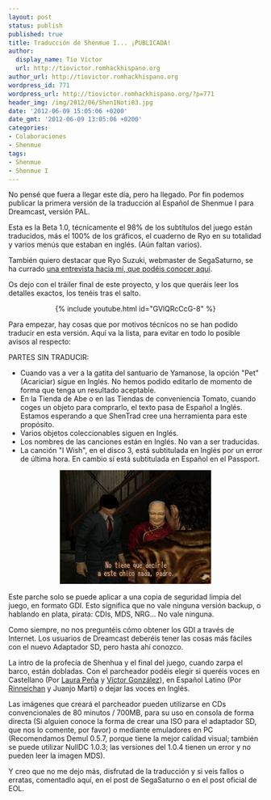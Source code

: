 ```yaml
---
layout: post
status: publish
published: true
title: Traducción de Shenmue I... ¡PUBLICADA!
author:
  display_name: Tío Víctor
  url: http://tiovictor.romhackhispano.org
author_url: http://tiovictor.romhackhispano.org
wordpress_id: 771
wordpress_url: http://tiovictor.romhackhispano.org/?p=771
header_img: /img/2012/06/Shen1Noti03.jpg
date: '2012-06-09 15:05:06 +0200'
date_gmt: '2012-06-09 13:05:06 +0200'
categories:
- Colaboraciones
- Shenmue
tags:
- Shenmue
- Shenmue I
---
```

No pensé que fuera a llegar este día, pero ha llegado. Por fin podemos 
publicar la primera versión de la traducción al Español de Shenmue I para 
Dreamcast, versión PAL.

Esta es la Beta 1.0, técnicamente el 98% de los subtítulos del juego están 
traducidos, más el 100% de los gráficos, el cuaderno de Ryo en su totalidad 
y varios menús que estaban en inglés. (Aún faltan varios).

También quiero destacar que Ryo Suzuki, webmaster de SegaSaturno, se ha 
currado [una entrevista hacia mí, que podéis conocer aquí](http://www.segasaturno.com/portal/index.php?topic_id=6108).

Os dejo con el tráiler final de este proyecto, y los que queráis leer los 
detalles exactos, los tenéis tras el salto.

<center>{% include youtube.html id="GVlQRcCcG-8" %}</center>

<!--more-->

Para empezar, hay cosas que por motivos técnicos no se han podido traducir 
en esta versión. Aquí va la lista, para evitar en todo lo posible avisos al 
respecto:

PARTES SIN TRADUCIR:  
- Cuando vas a ver a la gatita del santuario de Yamanose, la opción "Pet" 
(Acariciar) sigue en Inglés. No hemos podido editarlo de momento de forma 
que tenga un resultado aceptable.  
- En la Tienda de Abe o en las Tiendas de conveniencia Tomato, cuando coges 
un objeto para comprarlo, el texto pasa de Español a Inglés. Estamos esperando 
a que ShenTrad cree una herramienta para este propósito.  
- Varios objetos coleccionables siguen en Inglés.  
- Los nombres de las canciones están en Inglés. No van a ser traducidas.  
- La canción "I Wish", en el disco 3, está subtitulada en Inglés por un error 
de última hora. En cambio sí está subtitulada en Español en el Passport.

<center><img src="/img/2011/11/ShenmueI03-1.jpg" width="300" height="225" /></center>

Este parche solo se puede aplicar a una copia de seguridad limpia del juego, 
en formato GDI. Esto significa que no vale ninguna versión backup, o hablando 
en plata, pirata: CDIs, MDS, NRG... No vale ninguna.

Como siempre, no nos preguntéis cómo obtener los GDI a través de Internet. 
Los usuarios de Dreamcast deberéis tener las cosas más fáciles con el nuevo 
Adaptador SD, pero hasta ahí conozco.

La intro de la profecía de Shenhua y el final del juego, cuando zarpa el barco, 
están dobladas. Con el parcheador podéis elegir si queréis voces en Castellano 
(Por [Laura Peña](http://youtube.com/KarisatoStudios) y [Víctor González](http://youtube.com/DoblajesVGF)), 
en Español Latino (Por [Rinneichan](http://youtube.com/Rinneichan) y Juanjo Martí) 
o dejar las voces en Inglés.

Las imágenes que creará el parcheador pueden utilizarse en CDs convencionales 
de 80 minutos / 700MB, para su uso en consola de forma directa (Si alguien 
conoce la forma de crear una ISO para el adaptador SD, que nos lo comente, por 
favor) o mediante emuladores en PC (Recomendamos Demul 0.5.7, porque tiene la 
mejor calidad visual; también se puede utilizar NullDC 1.0.3; las versiones del 
1.0.4 tienen un error y no pueden leer la imagen MDS).

Y creo que no me dejo más, disfrutad de la traducción y si veis fallos o erratas, 
comentadlo aquí, en el post de SegaSaturno o en el post oficial de EOL.
